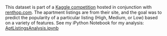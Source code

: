 
This dataset is part of a [Kaggle competition](https://www.kaggle.com/c/two-sigma-connect-rental-listing-inquiries) hosted in conjunction with [renthop.com](https://www.renthop.com). The apartment listings are from their site, and the goal was to predict the popularity of a particular listing (High, Medium, or Low) based on a variety of features. See my iPython Notebook for my analysis:  
[AptListingsAnalysis.ipynb](https://github.com/ptpro3/ptpro3.github.io/blob/master/Projects/AptListingsAnalysis.ipynb)
